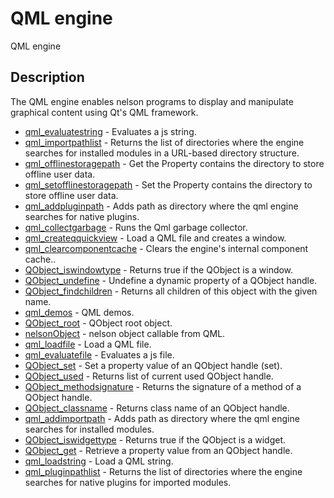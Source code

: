 

# QML engine

QML engine

## Description
The QML engine enables nelson programs to display and manipulate graphical content using Qt's QML framework.


* [qml_evaluatestring](qml_evaluatestring.md) - Evaluates a js string.
* [qml_importpathlist](qml_importpathlist.md) - Returns the list of directories where the engine searches for installed modules in a URL-based directory structure.
* [qml_offlinestoragepath](qml_offlinestoragepath.md) - Get the Property contains the directory to store offline user data.
* [qml_setofflinestoragepath](qml_setofflinestoragepath.md) - Set the Property contains the directory to store offline user data.
* [qml_addpluginpath](qml_addpluginpath.md) - Adds path as directory where the qml engine searches for native plugins.
* [qml_collectgarbage](qml_collectgarbage.md) - Runs the Qml garbage collector.
* [qml_createqquickview](qml_createqquickview.md) - Load a QML file and creates a window.
* [qml_clearcomponentcache](qml_clearcomponentcache.md) - Clears the engine's internal component cache..
* [QObject_iswindowtype](QObject_iswindowtype.md) - Returns true if the QObject is a window.
* [QObject_undefine](QObject_undefine.md) - Undefine a dynamic property of a QObject handle.
* [QObject_findchildren](QObject_findchildren.md) - Returns all children of this object with the given name.
* [qml_demos](qml_demos.md) - QML demos.
* [QObject_root](QObject_root.md) - QObject root object.
* [nelsonObject](nelsonObject.md) - nelson object callable from QML.
* [qml_loadfile](qml_loadfile.md) - Load a QML file.
* [qml_evaluatefile](qml_evaluatefile.md) - Evaluates a js file.
* [QObject_set](QObject_set.md) - Set a property value of an QObject handle (set).
* [QObject_used](QObject_used.md) - Returns list of current used QObject handle.
* [QObject_methodsignature](QObject_methodsignature.md) - Returns the signature of a method of a QObject handle.
* [QObject_classname](QObject_classname.md) - Returns class name of an QObject handle.
* [qml_addimportpath](qml_addimportpath.md) - Adds path as directory where the qml engine searches for installed modules.
* [QObject_iswidgettype](QObject_iswidgettype.md) - Returns true if the QObject is a widget.
* [QObject_get](QObject_get.md) - Retrieve a property value from an QObject handle.
* [qml_loadstring](qml_loadstring.md) - Load a QML string.
* [qml_pluginpathlist](qml_pluginpathlist.md) - Returns the list of directories where the engine searches for native plugins for imported modules.



